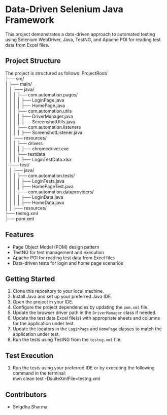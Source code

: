 # Data-Driven Selenium Java Framework

This project demonstrates a data-driven approach to automated testing using Selenium WebDriver, Java, TestNG, and Apache POI for reading test data from Excel files.

## Project Structure

The project is structured as follows:
ProjectRoot/  
├── src/  
│ ├── main/   
│ │ ├── java/    
│ │ │ ├── com.automation.pages/   
│ │ │ │ ├── LoginPage.java   
│ │ │ │ ├── HomePage.java   
│ │ │ ├── com.automation.utils   
│ │ │ │ ├── DriverManager.java   
│ │ │ │ ├── ScreenshotUtils.java   
│ │ │ ├── com.automation.listeners   
│ │ │ │ ├── ScreenshotListener.java   
│ │ ├── resources/   
│ │ │ ├── drivers    
│ │ │ │ ├── chromedriver.exe   
│ │ │ ├── testdata   
│ │ │ │ ├── LoginTestData.xlsx   
│ ├── test/    
│ │ ├── java/    
│ │ │ ├── com.automation.tests/    
│ │ │ │ ├── LoginTests.java   
│ │ │ │ ├── HomePageTest.java   
│ │ │ ├── com.automation.dataproviders/    
│ │ │ │ ├── LoginData.java    
│ │ │ │ ├── HomeData.java    
│ │ ├── resources/    
├── testng.xml   
├── pom.xml   


## Features

- Page Object Model (POM) design pattern
- TestNG for test management and execution
- Apache POI for reading test data from Excel files
- Data-driven tests for login and home page scenarios

## Getting Started

1. Clone this repository to your local machine.
2. Install Java and set up your preferred Java IDE.
3. Open the project in your IDE.
4. Configure the project dependencies by updating the `pom.xml` file.
5. Update the browser driver path in the `DriverManager` class if needed.
6. Update the test data Excel file(s) with appropriate sheets and columns for the application under test.
7. Update the locators in the `LoginPage` and `HomePage` classes to match the application under test.
8. Run the tests using TestNG from the `testng.xml` file.

## Test Execution

1. Run the tests using your preferred IDE or by executing the following command in the terminal:   
mvn clean test -DsuiteXmlFile=testng.xml

## Contributors

- Snigdha Sharma
